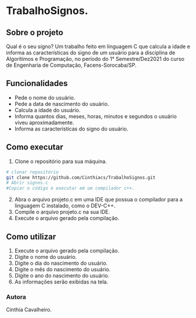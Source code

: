 # TrabalhoSignos.

## Sobre o projeto

Qual é o seu sígno?
Um trabalho feito em linguagem C que calcula a idade e informa as características do signo de um usuário para a disciplina de Algorítimos e Programação, no período do 1° Semestre/Dez2021 do curso de Engenharia de Computação, Facens-Sorocaba/SP.

## Funcionalidades
* Pede o nome do usuário.
* Pede a data de nascimento do usuário.
* Calcula a idade do usuário.
* Informa quantos dias, meses, horas, minutos e segundos o usuário viveu aproximadamente.
* Informa as características do signo do usuário.

## Como executar
1. Clone o repositório para sua máquina.
```bash
# clonar repositório
git clone https://github.com/Cinthiacs/TrabalhoSignos.git
# Abrir signos.c 
#Copiar o código e executar em um compilador c++.

```
2. Abra o arquivo projeto.c em uma IDE que possua o compilador para a linguagem C instalado, como o DEV-C++.
3. Compile o arquivo projeto.c na sua IDE.
4. Execute o arquivo gerado pela compilação.

## Como utilizar
1. Execute o arquivo gerado pela compilação.
2. Digite o nome do usuário.
3. Digite o dia do nascimento do usuário.
4. Digite o mês do nascimento do usuário.
5. Digite o ano do nascimento do usuário.
6. As informações serão exibidas na tela.


### Autora

Cinthia Cavalheiro.
